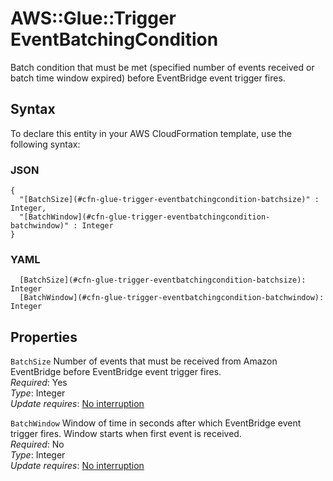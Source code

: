 # AWS::Glue::Trigger EventBatchingCondition<a name="aws-properties-glue-trigger-eventbatchingcondition"></a>

Batch condition that must be met \(specified number of events received or batch time window expired\) before EventBridge event trigger fires\.

## Syntax<a name="aws-properties-glue-trigger-eventbatchingcondition-syntax"></a>

To declare this entity in your AWS CloudFormation template, use the following syntax:

### JSON<a name="aws-properties-glue-trigger-eventbatchingcondition-syntax.json"></a>

```
{
  "[BatchSize](#cfn-glue-trigger-eventbatchingcondition-batchsize)" : Integer,
  "[BatchWindow](#cfn-glue-trigger-eventbatchingcondition-batchwindow)" : Integer
}
```

### YAML<a name="aws-properties-glue-trigger-eventbatchingcondition-syntax.yaml"></a>

```
  [BatchSize](#cfn-glue-trigger-eventbatchingcondition-batchsize): Integer
  [BatchWindow](#cfn-glue-trigger-eventbatchingcondition-batchwindow): Integer
```

## Properties<a name="aws-properties-glue-trigger-eventbatchingcondition-properties"></a>

`BatchSize`  <a name="cfn-glue-trigger-eventbatchingcondition-batchsize"></a>
Number of events that must be received from Amazon EventBridge before EventBridge event trigger fires\.  
*Required*: Yes  
*Type*: Integer  
*Update requires*: [No interruption](https://docs.aws.amazon.com/AWSCloudFormation/latest/UserGuide/using-cfn-updating-stacks-update-behaviors.html#update-no-interrupt)

`BatchWindow`  <a name="cfn-glue-trigger-eventbatchingcondition-batchwindow"></a>
Window of time in seconds after which EventBridge event trigger fires\. Window starts when first event is received\.  
*Required*: No  
*Type*: Integer  
*Update requires*: [No interruption](https://docs.aws.amazon.com/AWSCloudFormation/latest/UserGuide/using-cfn-updating-stacks-update-behaviors.html#update-no-interrupt)